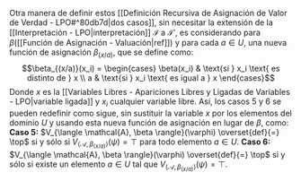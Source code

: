 Otra manera de definir estos [[Definición Recursiva de Asignación de Valor de Verdad - LPO#^80db7d|dos casos]], sin necesitar la extensión de la [[Interpretación - LPO|interpretación]] $\mathcal{I}$ a $\mathcal{I}'$, es considerando para $\beta$([[Función de Asignación - Valuación|ref]]) y para cada $a \in U$, una nueva función de asignación $\beta_{(x/a)}$, que se define como: $$\beta_{(x/a)}(x_i) = \begin{cases} \beta(x_i) & \text{si } x_i \text{ es distinto de } x \\ a & \text{si } x_i \text{ es igual a } x \end{cases}$$Donde $x$ es la [[Variables Libres - Apariciones Libres y Ligadas de Variables - LPO|variable ligada]] y $x_i$ cualquier variable libre. Así, los casos 5 y 6 se pueden redefinir como sigue, sin sustituir la variable $x$ por los elementos del dominio $U$ y usando esta nueva función de asignación en lugar de $\beta$, como:
**Caso 5:** $V_{\langle \mathcal{A}, \beta \rangle}(\varphi) \overset{def}{=} \top$ si y sólo si $V_{\langle \mathcal{A}, \beta_{(x/a)} \rangle}(\psi) = \top$ para todo elemento $a \in U$.
**Caso 6:** $V_{\langle \mathcal{A}, \beta \rangle}(\varphi) \overset{def}{=} \top$ si y sólo si existe un elemento $a \in U$ tal que $V_{\langle \mathcal{A}, \beta_{(x/a)} \rangle}(\psi) = \top$.